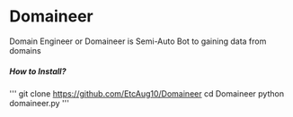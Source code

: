 # Domaineer
Domain Engineer or Domaineer is Semi-Auto Bot to gaining data from domains

##### How to Install?
'''
git clone https://github.com/EtcAug10/Domaineer
cd Domaineer
python domaineer.py
'''
